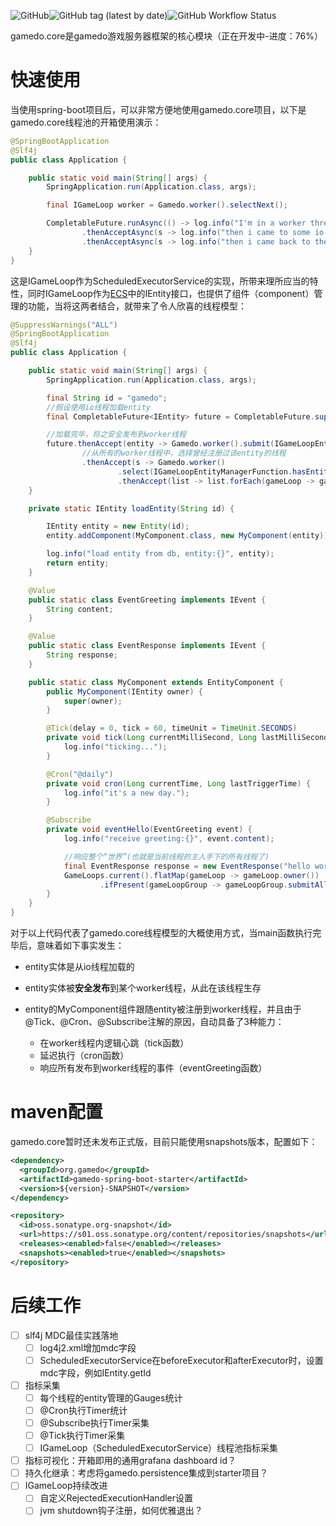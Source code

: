 ![GitHub](https://img.shields.io/github/license/pcloves/gamedo.core?style=flat-square)![GitHub tag (latest by date)](https://img.shields.io/github/v/tag/pcloves/gamedo.core?style=flat-square)![GitHub Workflow Status](https://img.shields.io/github/workflow/status/pcloves/gamedo.core/Java%20CI%20with%20Maven?style=flat-square)

gamedo.core是gamedo游戏服务器框架的核心模块（正在开发中-进度：76%）

# 快速使用

当使用spring-boot项目后，可以非常方便地使用gamedo.core项目，以下是gamedo.core线程池的开箱使用演示：

``` java
@SpringBootApplication
@Slf4j
public class Application {

    public static void main(String[] args) {
        SpringApplication.run(Application.class, args);

        final IGameLoop worker = Gamedo.worker().selectNext();

        CompletableFuture.runAsync(() -> log.info("I'm in a worker thread."), worker)
                .thenAcceptAsync(s -> log.info("then i came to some io thread"), Gamedo.io())
                .thenAcceptAsync(s -> log.info("then i came back to the worker thread."), worker);
    }
}
```

这是IGameLoop作为ScheduledExecutorService的实现，所带来理所应当的特性，同时IGameLoop作为[ECS](https://en.wikipedia.org/wiki/Entity_component_system)中的IEntity接口，也提供了组件（component）管理的功能，当将这两者结合，就带来了令人欣喜的线程模型：

``` java
@SuppressWarnings("ALL")
@SpringBootApplication
@Slf4j
public class Application {

    public static void main(String[] args) {
        SpringApplication.run(Application.class, args);

        final String id = "gamedo";
        //假设使用io线程加载entity
        final CompletableFuture<IEntity> future = CompletableFuture.supplyAsync(() -> loadEntity(id), Gamedo.io());

        //加载完毕，将之安全发布到worker线程
        future.thenAccept(entity -> Gamedo.worker().submit(IGameLoopEntityManagerFunction.registerEntity(entity)))
                //从所有的worker线程中，选择曾经注册过该entity的线程
                .thenAccept(s -> Gamedo.worker()
                        .select(IGameLoopEntityManagerFunction.hasEntity(id))
                        .thenAccept(list -> list.forEach(gameLoop -> gameLoop.submit(IGameLoopEventBusFunction.post(new EventGreeting("hello " + id))))));
    }

    private static IEntity loadEntity(String id) {

        IEntity entity = new Entity(id);
        entity.addComponent(MyComponent.class, new MyComponent(entity));

        log.info("load entity from db, entity:{}", entity);
        return entity;
    }

    @Value
    public static class EventGreeting implements IEvent {
        String content;
    }

    @Value
    public static class EventResponse implements IEvent {
        String response;
    }

    public static class MyComponent extends EntityComponent {
        public MyComponent(IEntity owner) {
            super(owner);
        }

        @Tick(delay = 0, tick = 60, timeUnit = TimeUnit.SECONDS)
        private void tick(Long currentMilliSecond, Long lastMilliSecond) {
            log.info("ticking...");
        }

        @Cron("@daily")
        private void cron(Long currentTime, Long lastTriggerTime) {
            log.info("it's a new day.");
        }

        @Subscribe
        private void eventHello(EventGreeting event) {
            log.info("receive greeting:{}", event.content);

            //响应整个“世界”(也就是当前线程的主人手下的所有线程了)
            final EventResponse response = new EventResponse("hello world!");
            GameLoops.current().flatMap(gameLoop -> gameLoop.owner())
                    .ifPresent(gameLoopGroup -> gameLoopGroup.submitAll(IGameLoopEventBusFunction.post(response)));
        }
    }
}
```

对于以上代码代表了gamedo.core线程模型的大概使用方式，当main函数执行完毕后，意味着如下事实发生：

* entity实体是从io线程加载的

* entity实体被**安全发布**到某个worker线程，从此在该线程生存
* entity的MyComponent组件跟随entity被注册到worker线程，并且由于@Tick、@Cron、@Subscribe注解的原因，自动具备了3种能力：
  * 在worker线程内逻辑心跳（tick函数）
  * 延迟执行（cron函数）
  * 响应所有发布到worker线程的事件（eventGreeting函数）

# maven配置

gamedo.core暂时还未发布正式版，目前只能使用snapshots版本，配置如下：

``` xml
<dependency>
  <groupId>org.gamedo</groupId>
  <artifactId>gamedo-spring-boot-starter</artifactId>
  <version>${version}-SNAPSHOT</version>
</dependency>

<repository>
  <id>oss.sonatype.org-snapshot</id>
  <url>https://s01.oss.sonatype.org/content/repositories/snapshots</url>
  <releases><enabled>false</enabled></releases>
  <snapshots><enabled>true</enabled></snapshots>
</repository>
```

# 后续工作

- [ ] slf4j MDC最佳实践落地
  - [ ] log4j2.xml增加mdc字段
  - [ ] ScheduledExecutorService在beforeExecutor和afterExecutor时，设置mdc字段，例如IEntity.getId
- [ ] 指标采集
  - [ ] 每个线程的entity管理的Gauges统计
  - [ ] @Cron执行Timer统计
  - [ ] @Subscribe执行Timer采集
  - [ ] @Tick执行Timer采集
  - [ ] IGameLoop（ScheduledExecutorService）线程池指标采集
- [ ] 指标可视化：开箱即用的通用grafana dashboard id？
- [ ] 持久化继承：考虑将gamedo.persistence集成到starter项目？
- [ ] IGameLoop持续改进
  - [ ] 自定义RejectedExecutionHandler设置
  - [ ] jvm shutdown钩子注册，如何优雅退出？